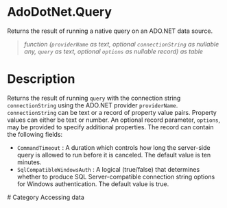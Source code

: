 # AdoDotNet.Query
Returns the result of running a native query on an ADO.NET data source.
> _function (<code>providerName</code> as text, optional <code>connectionString</code> as nullable any, <code>query</code> as text, optional <code>options</code> as nullable record) as table_

# Description 
Returns the result of running <code>query</code> with the connection string <code>connectionString</code> using the ADO.NET provider <code>providerName</code>. <code>connectionString</code> can be text or a record of property value pairs. Property values can either be text or number. An optional record parameter, <code>options</code>, may be provided to specify additional properties. The record can contain the following fields:
    <ul>
<li><code>CommandTimeout</code> : A duration which controls how long the server-side query is allowed to run before it is canceled. The default value is ten minutes.</li>
<li><code>SqlCompatibleWindowsAuth</code> : A logical (true/false) that determines whether to produce SQL Server-compatible connection string options for Windows authentication. The default value is true.</li>
</ul>
# Category 
Accessing data
